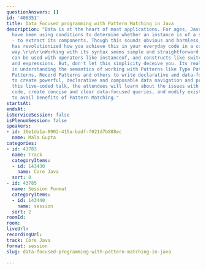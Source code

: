 ```yaml
---
questionAnswers: []
id: '408351'
title: Data Focused programming with Pattern Matching in Java
description: "Data is at the heart of most applications. For ages, Java developers
  have been using conditions to determine whether an instance is of a specific type
  - to extract its components. Though this sounds obvious and harmless, Pattern Matching
  has revolutionized how you achieve this in your everyday code in a concise and focused
  way.\r\n\r\nWorking with its syntax seems simple and straightforward. Pattern Matching
  can be used with operators like instanceof, and constructs like switch statements
  and expressions. But, don't let this simplicity deceive you. Its real power lies
  in understanding the semantics of working with Patterns like Type Patterns, Parenthesized
  Patterns, Record Patterns and others to write declarative and data-focused code
  to create powerful, declarative and composable data navigation and processing. \r\n\r\nIn
  this live-coded talk, the attendees will learn about the issues with their existing
  code, create concise and clear data-focused queries, and modify existing code bases
  to avail benefits of Pattern Matching."
startsAt: 
endsAt: 
isServiceSession: false
isPlenumSession: false
speakers:
- id: 16e1da1a-8902-415a-badf-f021d7b888ec
  name: Mala Gupta
categories:
- id: 43783
  name: Track
  categoryItems:
  - id: 143430
    name: Core Java
  sort: 0
- id: 43785
  name: Session Format
  categoryItems:
  - id: 143440
    name: session
  sort: 2
roomId: 
room: 
liveUrl: 
recordingUrl: 
track: Core Java
format: session
slug: data-focused-programming-with-pattern-matching-in-java

---
```

